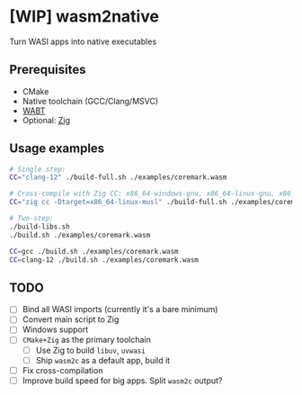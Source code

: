 # [WIP] wasm2native

Turn WASI apps into native executables

## Prerequisites

- CMake
- Native toolchain (GCC/Clang/MSVC)
- [WABT](https://github.com/WebAssembly/wabt/releases/latest)
- Optional: [Zig](https://github.com/ziglang/zig/releases/latest)

## Usage examples

```sh
# Single step:
CC="clang-12" ./build-full.sh ./examples/coremark.wasm

# Cross-compile with Zig CC: x86_64-windows-gnu, x86_64-linux-gnu, x86_64-macos-gnu
CC="zig cc -Dtarget=x86_64-linux-musl" ./build-full.sh ./examples/coremark.wasm

# Two-step:
./build-libs.sh
./build.sh ./examples/coremark.wasm

CC=gcc ./build.sh ./examples/coremark.wasm
CC=clang-12 ./build.sh ./examples/coremark.wasm
```

## TODO

- [ ] Bind all WASI imports (currently it's a bare minimum)
- [ ] Convert main script to Zig
- [ ] Windows support
- [ ] `CMake+Zig` as the primary toolchain
    - [ ] Use Zig to build `libuv`, `uvwasi`
    - [ ] Ship `wasm2c` as a default app, build it
- [ ] Fix cross-compilation
- [ ] Improve build speed for big apps. Split `wasm2c` output?
